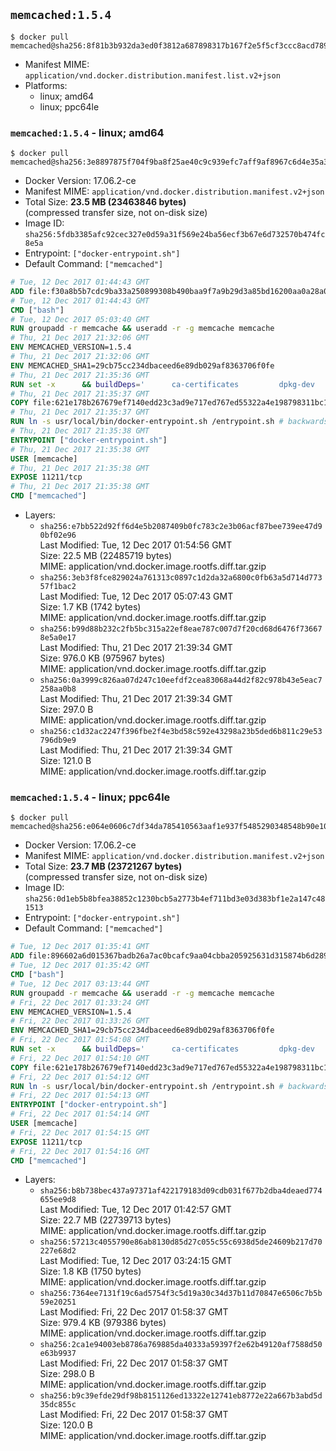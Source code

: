 ## `memcached:1.5.4`

```console
$ docker pull memcached@sha256:8f81b3b932da3ed0f3812a687898317b167f2e5f5cf3ccc8acd7893547b1dd88
```

-	Manifest MIME: `application/vnd.docker.distribution.manifest.list.v2+json`
-	Platforms:
	-	linux; amd64
	-	linux; ppc64le

### `memcached:1.5.4` - linux; amd64

```console
$ docker pull memcached@sha256:3e8897875f704f9ba8f25ae40c9c939efc7aff9af8967c6d4e35a3204b1bd250
```

-	Docker Version: 17.06.2-ce
-	Manifest MIME: `application/vnd.docker.distribution.manifest.v2+json`
-	Total Size: **23.5 MB (23463846 bytes)**  
	(compressed transfer size, not on-disk size)
-	Image ID: `sha256:5fdb3385afc92cec327e0d59a31f569e24ba56ecf3b67e6d732570b474fc8e5a`
-	Entrypoint: `["docker-entrypoint.sh"]`
-	Default Command: `["memcached"]`

```dockerfile
# Tue, 12 Dec 2017 01:44:43 GMT
ADD file:f30a8b5b7cdc9ba33a250899308b490baa9f7a9b29d3a85bd16200aa0a28a04a in / 
# Tue, 12 Dec 2017 01:44:43 GMT
CMD ["bash"]
# Tue, 12 Dec 2017 05:03:40 GMT
RUN groupadd -r memcache && useradd -r -g memcache memcache
# Thu, 21 Dec 2017 21:32:06 GMT
ENV MEMCACHED_VERSION=1.5.4
# Thu, 21 Dec 2017 21:32:06 GMT
ENV MEMCACHED_SHA1=29cb75cc234dbaceed6e89db029af8363706f0fe
# Thu, 21 Dec 2017 21:35:36 GMT
RUN set -x 		&& buildDeps=' 		ca-certificates 		dpkg-dev 		gcc 		libc6-dev 		libevent-dev 		libsasl2-dev 		make 		perl 		wget 	' 	&& apt-get update && apt-get install -y $buildDeps --no-install-recommends 	&& rm -rf /var/lib/apt/lists/* 		&& wget -O memcached.tar.gz "https://memcached.org/files/memcached-$MEMCACHED_VERSION.tar.gz" 	&& echo "$MEMCACHED_SHA1  memcached.tar.gz" | sha1sum -c - 	&& mkdir -p /usr/src/memcached 	&& tar -xzf memcached.tar.gz -C /usr/src/memcached --strip-components=1 	&& rm memcached.tar.gz 		&& cd /usr/src/memcached 		&& ./configure 		--build="$(dpkg-architecture --query DEB_BUILD_GNU_TYPE)" 		--enable-sasl 	&& make -j "$(nproc)" 		&& make test 	&& make install 		&& cd / && rm -rf /usr/src/memcached 		&& apt-mark manual 		libevent-2.0-5 		libsasl2-2 	&& apt-get purge -y --auto-remove $buildDeps 		&& memcached -V
# Thu, 21 Dec 2017 21:35:37 GMT
COPY file:621e178b267679ef7140edd23c3ad9e717ed767ed55322a4e198798311bc1d36 in /usr/local/bin/ 
# Thu, 21 Dec 2017 21:35:37 GMT
RUN ln -s usr/local/bin/docker-entrypoint.sh /entrypoint.sh # backwards compat
# Thu, 21 Dec 2017 21:35:38 GMT
ENTRYPOINT ["docker-entrypoint.sh"]
# Thu, 21 Dec 2017 21:35:38 GMT
USER [memcache]
# Thu, 21 Dec 2017 21:35:38 GMT
EXPOSE 11211/tcp
# Thu, 21 Dec 2017 21:35:38 GMT
CMD ["memcached"]
```

-	Layers:
	-	`sha256:e7bb522d92ff6d4e5b2087409b0fc783c2e3b06acf87bee739ee47d90bf02e96`  
		Last Modified: Tue, 12 Dec 2017 01:54:56 GMT  
		Size: 22.5 MB (22485719 bytes)  
		MIME: application/vnd.docker.image.rootfs.diff.tar.gzip
	-	`sha256:3eb3f8fce829024a761313c0897c1d2da32a6800c0fb63a5d714d77357f1bac2`  
		Last Modified: Tue, 12 Dec 2017 05:07:43 GMT  
		Size: 1.7 KB (1742 bytes)  
		MIME: application/vnd.docker.image.rootfs.diff.tar.gzip
	-	`sha256:b99d88b232c2fb5bc315a22ef8eae787c007d7f20cd68d6476f736678e5a0e17`  
		Last Modified: Thu, 21 Dec 2017 21:39:34 GMT  
		Size: 976.0 KB (975967 bytes)  
		MIME: application/vnd.docker.image.rootfs.diff.tar.gzip
	-	`sha256:0a3999c826aa07d247c10eefdf2cea83068a44d2f82c978b43e5eac7258aa0b8`  
		Last Modified: Thu, 21 Dec 2017 21:39:34 GMT  
		Size: 297.0 B  
		MIME: application/vnd.docker.image.rootfs.diff.tar.gzip
	-	`sha256:c1d32ac2247f396fbe2f4e3bd58c592e43298a23b5ded6b811c29e53796db9e9`  
		Last Modified: Thu, 21 Dec 2017 21:39:34 GMT  
		Size: 121.0 B  
		MIME: application/vnd.docker.image.rootfs.diff.tar.gzip

### `memcached:1.5.4` - linux; ppc64le

```console
$ docker pull memcached@sha256:e064e0606c7df34da785410563aaf1e937f5485290348548b90e10a30001dab9
```

-	Docker Version: 17.06.2-ce
-	Manifest MIME: `application/vnd.docker.distribution.manifest.v2+json`
-	Total Size: **23.7 MB (23721267 bytes)**  
	(compressed transfer size, not on-disk size)
-	Image ID: `sha256:0d1eb5b8bfea38852c1230bcb5a2773b4ef711bd3e03d383bf1e2a147c481513`
-	Entrypoint: `["docker-entrypoint.sh"]`
-	Default Command: `["memcached"]`

```dockerfile
# Tue, 12 Dec 2017 01:35:41 GMT
ADD file:896602a6d015367badb26a7ac0bcafc9aa04cbba205925631d315874b6d289ab in / 
# Tue, 12 Dec 2017 01:35:42 GMT
CMD ["bash"]
# Tue, 12 Dec 2017 03:13:44 GMT
RUN groupadd -r memcache && useradd -r -g memcache memcache
# Fri, 22 Dec 2017 01:33:24 GMT
ENV MEMCACHED_VERSION=1.5.4
# Fri, 22 Dec 2017 01:33:26 GMT
ENV MEMCACHED_SHA1=29cb75cc234dbaceed6e89db029af8363706f0fe
# Fri, 22 Dec 2017 01:54:08 GMT
RUN set -x 		&& buildDeps=' 		ca-certificates 		dpkg-dev 		gcc 		libc6-dev 		libevent-dev 		libsasl2-dev 		make 		perl 		wget 	' 	&& apt-get update && apt-get install -y $buildDeps --no-install-recommends 	&& rm -rf /var/lib/apt/lists/* 		&& wget -O memcached.tar.gz "https://memcached.org/files/memcached-$MEMCACHED_VERSION.tar.gz" 	&& echo "$MEMCACHED_SHA1  memcached.tar.gz" | sha1sum -c - 	&& mkdir -p /usr/src/memcached 	&& tar -xzf memcached.tar.gz -C /usr/src/memcached --strip-components=1 	&& rm memcached.tar.gz 		&& cd /usr/src/memcached 		&& ./configure 		--build="$(dpkg-architecture --query DEB_BUILD_GNU_TYPE)" 		--enable-sasl 	&& make -j "$(nproc)" 		&& make test 	&& make install 		&& cd / && rm -rf /usr/src/memcached 		&& apt-mark manual 		libevent-2.0-5 		libsasl2-2 	&& apt-get purge -y --auto-remove $buildDeps 		&& memcached -V
# Fri, 22 Dec 2017 01:54:10 GMT
COPY file:621e178b267679ef7140edd23c3ad9e717ed767ed55322a4e198798311bc1d36 in /usr/local/bin/ 
# Fri, 22 Dec 2017 01:54:12 GMT
RUN ln -s usr/local/bin/docker-entrypoint.sh /entrypoint.sh # backwards compat
# Fri, 22 Dec 2017 01:54:13 GMT
ENTRYPOINT ["docker-entrypoint.sh"]
# Fri, 22 Dec 2017 01:54:14 GMT
USER [memcache]
# Fri, 22 Dec 2017 01:54:15 GMT
EXPOSE 11211/tcp
# Fri, 22 Dec 2017 01:54:16 GMT
CMD ["memcached"]
```

-	Layers:
	-	`sha256:b8b738bec437a97371af422179183d09cdb031f677b2dba4deaed774655ee9d8`  
		Last Modified: Tue, 12 Dec 2017 01:42:57 GMT  
		Size: 22.7 MB (22739713 bytes)  
		MIME: application/vnd.docker.image.rootfs.diff.tar.gzip
	-	`sha256:57213c4055790e86ab8130d85d27c055c55c6938d5de24609b217d70227e68d2`  
		Last Modified: Tue, 12 Dec 2017 03:24:15 GMT  
		Size: 1.8 KB (1750 bytes)  
		MIME: application/vnd.docker.image.rootfs.diff.tar.gzip
	-	`sha256:7364ee7131f19c6ad5754f3c5d19a30c34d37b11d70847e6506c7b5b59e20251`  
		Last Modified: Fri, 22 Dec 2017 01:58:37 GMT  
		Size: 979.4 KB (979386 bytes)  
		MIME: application/vnd.docker.image.rootfs.diff.tar.gzip
	-	`sha256:2ca1e94003eb8786a769885da40333a59397f2e62b49120af7588d50e63b9937`  
		Last Modified: Fri, 22 Dec 2017 01:58:37 GMT  
		Size: 298.0 B  
		MIME: application/vnd.docker.image.rootfs.diff.tar.gzip
	-	`sha256:b9c39efde29df98b8151126ed13322e12741eb8772e22a667b3abd5d35dc855c`  
		Last Modified: Fri, 22 Dec 2017 01:58:37 GMT  
		Size: 120.0 B  
		MIME: application/vnd.docker.image.rootfs.diff.tar.gzip
